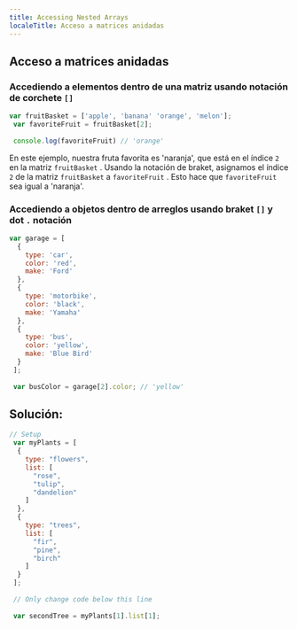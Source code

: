 ```yaml
---
title: Accessing Nested Arrays
localeTitle: Acceso a matrices anidadas
---
```

## Acceso a matrices anidadas

### Accediendo a elementos dentro de una matriz usando notación de corchete `[]`

```js
var fruitBasket = ['apple', 'banana' 'orange', 'melon']; 
 var favoriteFruit = fruitBasket[2]; 
 
 console.log(favoriteFruit) // 'orange' 
```

En este ejemplo, nuestra fruta favorita es 'naranja', que está en el índice `2` en la matriz `fruitBasket` . Usando la notación de braket, asignamos el índice `2` de la matriz `fruitBasket` a `favoriteFruit` . Esto hace que `favoriteFruit` sea ​​igual a 'naranja'.

### Accediendo a objetos dentro de arreglos usando braket `[]` y dot `.` notación

```js
var garage = [ 
  { 
    type: 'car', 
    color: 'red', 
    make: 'Ford' 
  }, 
  { 
    type: 'motorbike', 
    color: 'black', 
    make: 'Yamaha' 
  }, 
  { 
    type: 'bus', 
    color: 'yellow', 
    make: 'Blue Bird' 
  } 
 ]; 
 
 var busColor = garage[2].color; // 'yellow' 
```

## Solución:

```js
// Setup 
 var myPlants = [ 
  { 
    type: "flowers", 
    list: [ 
      "rose", 
      "tulip", 
      "dandelion" 
    ] 
  }, 
  { 
    type: "trees", 
    list: [ 
      "fir", 
      "pine", 
      "birch" 
    ] 
  } 
 ]; 
 
 // Only change code below this line 
 
 var secondTree = myPlants[1].list[1]; 

```